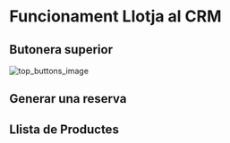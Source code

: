 # Funcionament Llotja al CRM

## Butonera superior

![top_buttons_image]

<SqlViewer file="puignau\CRM\llotja_crm\vPers_Gestio_Articles_Reserva_Actius.sql"/>

## Generar una reserva

<SqlViewer file="puignau\CRM\llotja_crm\pPers_Gestio_Articles_Reserva_IU.sql"/>

## Llista de Productes

<SqlViewer file="puignau\CRM\llotja_crm\vPers_Gestio_Articles_Reserva_PrePedidoAvui_Empresa.sql"/>

[top_buttons_image]: /nowtech-docs/clients/puignau/CRM/llotja_crm/top_buttons_image.png
